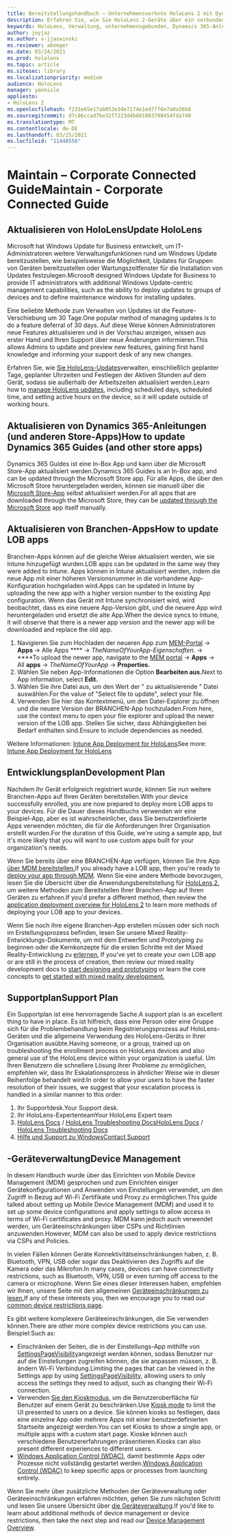 ```yaml
---
title: Bereitstellungshandbuch – Unternehmensverknte HoloLens 2 mit Dynamics 365-Anleitungen – Maintain
description: Erfahren Sie, wie Sie HoloLens 2-Geräte über ein verbundenes Unternehmensnetzwerk mit Dynamics 365-Anleitungen verwalten.
keywords: HoloLens, Verwaltung, unternehmensgebunden, Dynamics 365-Anleitungen, AAD, Azure AD, MDM, Verwaltung mobiler Geräte
author: joyjaz
ms.author: v-jjaswinski
ms.reviewer: aboeger
ms.date: 03/24/2021
ms.prod: hololens
ms.topic: article
ms.sitesec: library
ms.localizationpriority: medium
audience: HoloLens
manager: yannisle
appliesto:
- HoloLens 2
ms.openlocfilehash: f231e65e17ab053e34e7174e1ed7ff6e7a0a56b8
ms.sourcegitcommit: d7c86ccad7be32f7223d4b801083798454fda740
ms.translationtype: MT
ms.contentlocale: de-DE
ms.lasthandoff: 03/25/2021
ms.locfileid: "11448556"
---
```

# <a name="maintain---corporate-connected-guide"></a><span data-ttu-id="48532-104">Maintain – Corporate Connected Guide</span><span class="sxs-lookup"><span data-stu-id="48532-104">Maintain - Corporate Connected Guide</span></span>

## <a name="update-hololens"></a><span data-ttu-id="48532-105">Aktualisieren von HoloLens</span><span class="sxs-lookup"><span data-stu-id="48532-105">Update HoloLens</span></span>

<span data-ttu-id="48532-106">Microsoft hat Windows Update for Business entwickelt, um IT-Administratoren weitere Verwaltungsfunktionen rund um Windows Update bereitzustellen, wie beispielsweise die Möglichkeit, Updates für Gruppen von Geräten bereitzustellen oder Wartungszeitfenster für die Installation von Updates festzulegen.</span><span class="sxs-lookup"><span data-stu-id="48532-106">Microsoft designed Windows Update for Business to provide IT administrators with additional Windows Update-centric management capabilities, such as the ability to deploy updates to groups of devices and to define maintenance windows for installing updates.</span></span>

<span data-ttu-id="48532-107">Eine beliebte Methode zum Verwalten von Updates ist die Feature-Verschiebung um 30 Tage.</span><span class="sxs-lookup"><span data-stu-id="48532-107">One popular method of managing updates is to do a feature deferral of 30 days.</span></span> <span data-ttu-id="48532-108">Auf diese Weise können Administratoren neue Features aktualisieren und in der Vorschau anzeigen, wissen aus erster Hand und Ihren Support über neue Änderungen informieren.</span><span class="sxs-lookup"><span data-stu-id="48532-108">This allows Admins to update and preview new features, gaining first hand knowledge and informing your support desk of any new changes.</span></span>

<span data-ttu-id="48532-109">Erfahren Sie, wie [Sie HoloLens-Updates](https://docs.microsoft.com/hololens/hololens-updates)verwalten, einschließlich geplanter Tage, geplanter Uhrzeiten und Festlegen der Aktiven Stunden auf dem Gerät, sodass sie außerhalb der Arbeitszeiten aktualisiert werden.</span><span class="sxs-lookup"><span data-stu-id="48532-109">Learn how to [manage HoloLens updates](https://docs.microsoft.com/hololens/hololens-updates), including scheduled days, scheduled time, and setting active hours on the device, so it will update outside of working hours.</span></span>

## <a name="how-to-update-dynamics-365-guides-and-other-store-apps"></a><span data-ttu-id="48532-110">Aktualisieren von Dynamics 365-Anleitungen (und anderen Store-Apps)</span><span class="sxs-lookup"><span data-stu-id="48532-110">How to update Dynamics 365 Guides (and other store apps)</span></span>

<span data-ttu-id="48532-111">Dynamics 365 Guides ist eine In-Box App und kann über die Microsoft Store-App aktualisiert werden.</span><span class="sxs-lookup"><span data-stu-id="48532-111">Dynamics 365 Guides is an In-Box app, and can be updated through the Microsoft Store app.</span></span> <span data-ttu-id="48532-112">Für alle Apps, die über den Microsoft Store heruntergeladen werden, können sie manuell über die [Microsoft Store-App](https://docs.microsoft.com/hololens/holographic-store-apps#update-apps) selbst aktualisiert werden.</span><span class="sxs-lookup"><span data-stu-id="48532-112">For all apps that are downloaded through the Microsoft Store, they can be [updated through the Microsoft Store](https://docs.microsoft.com/hololens/holographic-store-apps#update-apps) app itself manually.</span></span>

## <a name="how-to-update-lob-apps"></a><span data-ttu-id="48532-113">Aktualisieren von Branchen-Apps</span><span class="sxs-lookup"><span data-stu-id="48532-113">How to update LOB apps</span></span>

<span data-ttu-id="48532-114">Branchen-Apps können auf die gleiche Weise aktualisiert werden, wie sie Intune hinzugefügt wurden.</span><span class="sxs-lookup"><span data-stu-id="48532-114">LOB apps can be updated in the same way they were added to Intune.</span></span> <span data-ttu-id="48532-115">Apps können in Intune aktualisiert werden, indem die neue App mit einer höheren Versionsnummer in die vorhandene App-Konfiguration hochgeladen wird.</span><span class="sxs-lookup"><span data-stu-id="48532-115">Apps can be updated in Intune by uploading the new app with a higher version number to the existing App configuration.</span></span> <span data-ttu-id="48532-116">Wenn das Gerät mit Intune synchronisiert wird, wird beobachtet, dass es eine neuere App-Version gibt, und die neuere App wird heruntergeladen und ersetzt die alte App.</span><span class="sxs-lookup"><span data-stu-id="48532-116">When the device syncs to Intune, it will observe that there is a newer app version and the newer app will be downloaded and replace the old app.</span></span>

1. <span data-ttu-id="48532-117">Navigieren Sie zum Hochladen der neueren App zum [MEM-Portal](https://endpoint.microsoft.com/#home)  ->  **Apps** -> Alle Apps \*\*\*\*  ->  *TheNameOfYourApp-Eigenschaften.*  ->  \*\*\*\*</span><span class="sxs-lookup"><span data-stu-id="48532-117">To upload the newer app, navigate to the [MEM portal](https://endpoint.microsoft.com/#home) -> **Apps** -> All **apps** -> *TheNameOfYourApp* -> **Properties.**</span></span>
2. <span data-ttu-id="48532-118">Wählen Sie neben App-Informationen die Option **Bearbeiten aus.**</span><span class="sxs-lookup"><span data-stu-id="48532-118">Next to App information, select **Edit.**</span></span>
3. <span data-ttu-id="48532-119">Wählen Sie ihre Datei aus, um den Wert der &quot; zu aktualisierende &quot; Datei auswählen.</span><span class="sxs-lookup"><span data-stu-id="48532-119">For the value of &quot;Select file to update&quot;, select your file.</span></span>
4. <span data-ttu-id="48532-120">Verwenden Sie hier das Kontextmenü, um den Datei-Explorer zu öffnen und die neuere Version der BRANCHEN-App hochzuladen.</span><span class="sxs-lookup"><span data-stu-id="48532-120">From here, use the context menu to open your file explorer and upload the newer version of the LOB app.</span></span> <span data-ttu-id="48532-121">Stellen Sie sicher, dass Abhängigkeiten bei Bedarf enthalten sind.</span><span class="sxs-lookup"><span data-stu-id="48532-121">Ensure to include dependencies as needed.</span></span>

<span data-ttu-id="48532-122">Weitere Informationen: [Intune App Deployment for HoloLens](https://docs.microsoft.com/hololens/app-deploy-intune)</span><span class="sxs-lookup"><span data-stu-id="48532-122">See more: [Intune App Deployment for HoloLens](https://docs.microsoft.com/hololens/app-deploy-intune)</span></span>

## <a name="development-plan"></a><span data-ttu-id="48532-123">Entwicklungsplan</span><span class="sxs-lookup"><span data-stu-id="48532-123">Development Plan</span></span>

<span data-ttu-id="48532-124">Nachdem Ihr Gerät erfolgreich registriert wurde, können Sie nun weitere Branchen-Apps auf Ihren Geräten bereitstellen.</span><span class="sxs-lookup"><span data-stu-id="48532-124">With your device successfully enrolled, you are now prepared to deploy more LOB apps to your devices.</span></span> <span data-ttu-id="48532-125">Für die Dauer dieses Handbuchs verwenden wir eine Beispiel-App, aber es ist wahrscheinlicher, dass Sie benutzerdefinierte Apps verwenden möchten, die für die Anforderungen Ihrer Organisation erstellt wurden.</span><span class="sxs-lookup"><span data-stu-id="48532-125">For the duration of this Guide, we're using a sample app, but it's more likely that you will want to use custom apps built for your organization's needs.</span></span>

<span data-ttu-id="48532-126">Wenn Sie bereits über eine BRANCHEN-App verfügen, können Sie Ihre App [über MDM bereitstellen.](https://docs.microsoft.com/hololens/app-deploy-intune)</span><span class="sxs-lookup"><span data-stu-id="48532-126">If you already have a LOB app, then you're ready to [deploy your app through MDM](https://docs.microsoft.com/hololens/app-deploy-intune).</span></span> <span data-ttu-id="48532-127">Wenn Sie eine andere Methode bevorzugen, lesen Sie die Übersicht über die Anwendungsbereitstellung für [HoloLens 2,](https://docs.microsoft.com/hololens/app-deploy-overview) um weitere Methoden zum Bereitstellen Ihrer Branchen-App auf Ihren Geräten zu erfahren.</span><span class="sxs-lookup"><span data-stu-id="48532-127">If you'd prefer a different method, then review the [application deployment overview for HoloLens 2](https://docs.microsoft.com/hololens/app-deploy-overview) to learn more methods of deploying your LOB app to your devices.</span></span>

<span data-ttu-id="48532-128">Wenn Sie noch ihre eigene Branchen-App erstellen müssen oder sich noch im Erstellungsprozess befinden, lesen Sie unsere Mixed Reality-Entwicklungs-Dokumente, um mit dem Entwerfen und Prototyping zu beginnen oder die Kernkonzepte für die ersten Schritte mit der Mixed Reality-Entwicklung zu [erlernen.](https://docs.microsoft.com/windows/mixed-reality/discover/get-started-with-mr) [](https://docs.microsoft.com/windows/mixed-reality/design/design)</span><span class="sxs-lookup"><span data-stu-id="48532-128">If you've yet to create your own LOB app or are still in the process of creation, then review our mixed reality development docs to [start designing and prototyping](https://docs.microsoft.com/windows/mixed-reality/design/design) or learn the core concepts to [get started with mixed reality development.](https://docs.microsoft.com/windows/mixed-reality/discover/get-started-with-mr)</span></span>

## <a name="support-plan"></a><span data-ttu-id="48532-129">Supportplan</span><span class="sxs-lookup"><span data-stu-id="48532-129">Support Plan</span></span>

<span data-ttu-id="48532-130">Ein Supportplan ist eine hervorragende Sache.</span><span class="sxs-lookup"><span data-stu-id="48532-130">A support plan is an excellent thing to have in place.</span></span> <span data-ttu-id="48532-131">Es ist hilfreich, dass eine Person oder eine Gruppe sich für die Problembehandlung beim Registrierungsprozess auf HoloLens-Geräten und die allgemeine Verwendung des HoloLens-Geräts in Ihrer Organisation ausübte.</span><span class="sxs-lookup"><span data-stu-id="48532-131">Having someone, or a group, trained up on troubleshooting the enrollment process on HoloLens devices and also general use of the HoloLens device within your organization is useful.</span></span> <span data-ttu-id="48532-132">Um Ihren Benutzern die schnellere Lösung ihrer Probleme zu ermöglichen, empfehlen wir, dass Ihr Eskalationsprozess in ähnlicher Weise wie in dieser Reihenfolge behandelt wird:</span><span class="sxs-lookup"><span data-stu-id="48532-132">In order to allow your users to have the faster resolution of their issues, we suggest that your escalation process is handled in a similar manner to this order:</span></span>

1. <span data-ttu-id="48532-133">Ihr Supportdesk.</span><span class="sxs-lookup"><span data-stu-id="48532-133">Your Support desk.</span></span>
2. <span data-ttu-id="48532-134">Ihr HoloLens-Expertenteam</span><span class="sxs-lookup"><span data-stu-id="48532-134">Your HoloLens Expert team</span></span>
3. <span data-ttu-id="48532-135">[HoloLens Docs](https://docs.microsoft.com/hololens/)  /  [HoloLens Troubleshooting Docs](https://docs.microsoft.com/hololens/hololens-troubleshooting)</span><span class="sxs-lookup"><span data-stu-id="48532-135">[HoloLens Docs](https://docs.microsoft.com/hololens/) / [HoloLens Troubleshooting Docs](https://docs.microsoft.com/hololens/hololens-troubleshooting)</span></span>
4. [<span data-ttu-id="48532-136">Hilfe und Support zu Windows</span><span class="sxs-lookup"><span data-stu-id="48532-136">Contact Support</span></span>](https://support.serviceshub.microsoft.com/supportforbusiness/create?sapId=e9391227-fa6d-927b-0fff-f96288631b8f)

## <a name="device-management"></a><span data-ttu-id="48532-137">-Geräteverwaltung</span><span class="sxs-lookup"><span data-stu-id="48532-137">Device Management</span></span>

<span data-ttu-id="48532-138">In diesem Handbuch wurde über das Einrichten von Mobile Device Management (MDM) gesprochen und zum Einrichten einiger Gerätekonfigurationen und Anwenden von Einstellungen verwendet, um den Zugriff in Bezug auf Wi-Fi Zertifikate und Proxy zu ermöglichen.</span><span class="sxs-lookup"><span data-stu-id="48532-138">This guide talked about setting up Mobile Device Management (MDM) and used it to set up some device configurations and apply settings to allow access in terms of Wi-Fi certificates and proxy.</span></span> <span data-ttu-id="48532-139">MDM kann jedoch auch verwendet werden, um Geräteeinschränkungen über CSPs und Richtlinien anzuwenden.</span><span class="sxs-lookup"><span data-stu-id="48532-139">However, MDM can also be used to apply device restrictions via CSPs and Policies.</span></span>

<span data-ttu-id="48532-140">In vielen Fällen können Geräte Konnektivitätseinschränkungen haben, z. B. Bluetooth, VPN, USB oder sogar das Deaktivieren des Zugriffs auf die Kamera oder das Mikrofon.</span><span class="sxs-lookup"><span data-stu-id="48532-140">In many cases, devices can have connectivity restrictions, such as Bluetooth, VPN, USB or even turning off access to the camera or microphone.</span></span> <span data-ttu-id="48532-141">Wenn Sie eines dieser Interessen haben, empfehlen wir Ihnen, unsere Seite mit den allgemeinen [Geräteeinschränkungen zu lesen.](https://docs.microsoft.com/hololens/hololens-common-device-restrictions)</span><span class="sxs-lookup"><span data-stu-id="48532-141">If any of these interests you, then we encourage you to read our [common device restrictions page](https://docs.microsoft.com/hololens/hololens-common-device-restrictions).</span></span>

<span data-ttu-id="48532-142">Es gibt weitere komplexere Geräteeinschränkungen, die Sie verwenden können.</span><span class="sxs-lookup"><span data-stu-id="48532-142">There are other more complex device restrictions you can use.</span></span> <span data-ttu-id="48532-143">Beispiel:</span><span class="sxs-lookup"><span data-stu-id="48532-143">Such as:</span></span>

- <span data-ttu-id="48532-144">Einschränken der Seiten, die in der Einstellungs-App mithilfe von [SettingsPageVisibility](https://docs.microsoft.com/hololens/settings-uri-list)angezeigt werden können, sodass Benutzer nur auf die Einstellungen zugreifen können, die sie anpassen müssen, z. B. ändern Wi-Fi Verbindung.</span><span class="sxs-lookup"><span data-stu-id="48532-144">Limiting the pages that can be viewed in the Settings app by using [SettingsPageVisibility](https://docs.microsoft.com/hololens/settings-uri-list), allowing users to only access the settings they need to adjust, such as changing their Wi-Fi connection.</span></span>
- <span data-ttu-id="48532-145">Verwenden [Sie den Kioskmodus,](https://docs.microsoft.com/hololens/hololens-kiosk) um die Benutzeroberfläche für Benutzer auf einem Gerät zu beschränken.</span><span class="sxs-lookup"><span data-stu-id="48532-145">Use [Kiosk mode](https://docs.microsoft.com/hololens/hololens-kiosk) to limit the UI presented to users on a device.</span></span> <span data-ttu-id="48532-146">Sie können kiosks so festlegen, dass eine einzelne App oder mehrere Apps mit einer benutzerdefinierten Startseite angezeigt werden.</span><span class="sxs-lookup"><span data-stu-id="48532-146">You can set Kiosks to show a single app, or multiple apps with a custom start page.</span></span> <span data-ttu-id="48532-147">Kioske können auch verschiedene Benutzererfahrungen präsentieren.</span><span class="sxs-lookup"><span data-stu-id="48532-147">Kiosks can also present different experiences to different users.</span></span>
- <span data-ttu-id="48532-148">[Windows Application Control (WDAC),](https://docs.microsoft.com/hololens/windows-defender-application-control-wdac) damit bestimmte Apps oder Prozesse nicht vollständig gestartet werden.</span><span class="sxs-lookup"><span data-stu-id="48532-148">[Windows Application Control (WDAC)](https://docs.microsoft.com/hololens/windows-defender-application-control-wdac) to keep specific apps or processes from launching entirely.</span></span>

<span data-ttu-id="48532-149">Wenn Sie mehr über zusätzliche Methoden der Geräteverwaltung oder Geräteeinschränkungen erfahren möchten, gehen Sie zum nächsten Schritt und lesen Sie unsere Übersicht über [die Geräteverwaltung](https://docs.microsoft.com/hololens/hololens-csp-policy-overview).</span><span class="sxs-lookup"><span data-stu-id="48532-149">If you'd like to learn about additional methods of device management or device restrictions, then take the next step and read our [Device Management Overview](https://docs.microsoft.com/hololens/hololens-csp-policy-overview).</span></span>





